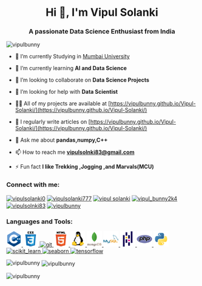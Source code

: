 <h1 align="center">Hi 👋, I'm Vipul Solanki</h1>
<h3 align="center">A passionate Data Science Enthusiast from India</h3>

<p align="left"> <img src="https://komarev.com/ghpvc/?username=vipulbunny&label=Profile%20views&color=0e75b6&style=flat" alt="vipulbunny" /> </p>

- 🔭 I’m currently Studying in [Mumbai University](https://www.mctrgit.ac.in/)

- 🌱 I’m currently learning **AI and Data Science**

- 👯 I’m looking to collaborate on **Data Science Projects**

- 🤝 I’m looking for help with **Data Scientist**

- 👨‍💻 All of my projects are available at [https://vipulbunny.github.io/Vipul-Solanki/](https://vipulbunny.github.io/Vipul-Solanki/)

- 📝 I regularly write articles on [https://vipulbunny.github.io/Vipul-Solanki/](https://vipulbunny.github.io/Vipul-Solanki/)

- 💬 Ask me about **pandas,numpy,C++**

- 📫 How to reach me **vipulsolnki83@gmail.com**

- ⚡ Fun fact **I like Trekking ,Jogging ,and Marvals(MCU)**

<h3 align="left">Connect with me:</h3>
<p align="left">
<a href="https://twitter.com/vipulsolanki0" target="blank"><img align="center" src="https://raw.githubusercontent.com/rahuldkjain/github-profile-readme-generator/master/src/images/icons/Social/twitter.svg" alt="vipulsolanki0" height="30" width="40" /></a>
<a href="https://linkedin.com/in/vipulsolanki777" target="blank"><img align="center" src="https://raw.githubusercontent.com/rahuldkjain/github-profile-readme-generator/master/src/images/icons/Social/linked-in-alt.svg" alt="vipulsolanki777" height="30" width="40" /></a>
<a href="https://fb.com/vipul solanki" target="blank"><img align="center" src="https://raw.githubusercontent.com/rahuldkjain/github-profile-readme-generator/master/src/images/icons/Social/facebook.svg" alt="vipul solanki" height="30" width="40" /></a>
<a href="https://instagram.com/vipul_bunny2k4" target="blank"><img align="center" src="https://raw.githubusercontent.com/rahuldkjain/github-profile-readme-generator/master/src/images/icons/Social/instagram.svg" alt="vipul_bunny2k4" height="30" width="40" /></a>
<a href="https://www.hackerrank.com/vipulsolnki83" target="blank"><img align="center" src="https://raw.githubusercontent.com/rahuldkjain/github-profile-readme-generator/master/src/images/icons/Social/hackerrank.svg" alt="vipulsolnki83" height="30" width="40" /></a>
<a href="https://www.leetcode.com/vipulbunny" target="blank"><img align="center" src="https://raw.githubusercontent.com/rahuldkjain/github-profile-readme-generator/master/src/images/icons/Social/leet-code.svg" alt="vipulbunny" height="30" width="40" /></a>
</p>

<h3 align="left">Languages and Tools:</h3>
<p align="left"> <a href="https://www.w3schools.com/cpp/" target="_blank" rel="noreferrer"> <img src="https://raw.githubusercontent.com/devicons/devicon/master/icons/cplusplus/cplusplus-original.svg" alt="cplusplus" width="40" height="40"/> </a> <a href="https://www.w3schools.com/css/" target="_blank" rel="noreferrer"> <img src="https://raw.githubusercontent.com/devicons/devicon/master/icons/css3/css3-original-wordmark.svg" alt="css3" width="40" height="40"/> </a> <a href="https://git-scm.com/" target="_blank" rel="noreferrer"> <img src="https://www.vectorlogo.zone/logos/git-scm/git-scm-icon.svg" alt="git" width="40" height="40"/> </a> <a href="https://www.w3.org/html/" target="_blank" rel="noreferrer"> <img src="https://raw.githubusercontent.com/devicons/devicon/master/icons/html5/html5-original-wordmark.svg" alt="html5" width="40" height="40"/> </a> <a href="https://www.linux.org/" target="_blank" rel="noreferrer"> <img src="https://raw.githubusercontent.com/devicons/devicon/master/icons/linux/linux-original.svg" alt="linux" width="40" height="40"/> </a> <a href="https://www.mongodb.com/" target="_blank" rel="noreferrer"> <img src="https://raw.githubusercontent.com/devicons/devicon/master/icons/mongodb/mongodb-original-wordmark.svg" alt="mongodb" width="40" height="40"/> </a> <a href="https://www.mysql.com/" target="_blank" rel="noreferrer"> <img src="https://raw.githubusercontent.com/devicons/devicon/master/icons/mysql/mysql-original-wordmark.svg" alt="mysql" width="40" height="40"/> </a> <a href="https://pandas.pydata.org/" target="_blank" rel="noreferrer"> <img src="https://raw.githubusercontent.com/devicons/devicon/2ae2a900d2f041da66e950e4d48052658d850630/icons/pandas/pandas-original.svg" alt="pandas" width="40" height="40"/> </a> <a href="https://www.php.net" target="_blank" rel="noreferrer"> <img src="https://raw.githubusercontent.com/devicons/devicon/master/icons/php/php-original.svg" alt="php" width="40" height="40"/> </a> <a href="https://www.python.org" target="_blank" rel="noreferrer"> <img src="https://raw.githubusercontent.com/devicons/devicon/master/icons/python/python-original.svg" alt="python" width="40" height="40"/> </a> <a href="https://scikit-learn.org/" target="_blank" rel="noreferrer"> <img src="https://upload.wikimedia.org/wikipedia/commons/0/05/Scikit_learn_logo_small.svg" alt="scikit_learn" width="40" height="40"/> </a> <a href="https://seaborn.pydata.org/" target="_blank" rel="noreferrer"> <img src="https://seaborn.pydata.org/_images/logo-mark-lightbg.svg" alt="seaborn" width="40" height="40"/> </a> <a href="https://www.tensorflow.org" target="_blank" rel="noreferrer"> <img src="https://www.vectorlogo.zone/logos/tensorflow/tensorflow-icon.svg" alt="tensorflow" width="40" height="40"/> </a> </p>

<p><img align="left" src="https://github-readme-stats.vercel.app/api/top-langs?username=vipulbunny&show_icons=true&locale=en&layout=compact" alt="vipulbunny" /></p>

<p>&nbsp;<img align="center" src="https://github-readme-stats.vercel.app/api?username=vipulbunny&show_icons=true&locale=en" alt="vipulbunny" /></p>

<p><img align="center" src="https://github-readme-streak-stats.herokuapp.com/?user=vipulbunny&" alt="vipulbunny" /></p>
